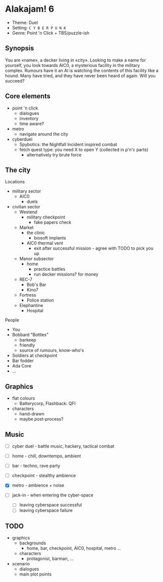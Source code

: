# Alakajam! 6 #

 - Theme: Duel
 - Setting: `C Y B E R P U N K`
 - Genre: Point 'n Click + TBS/puzzle-ish

## Synopsis ##

You are «name», a decker living in «city». Looking to make a name for yourself, you look towards AIC0, a mysterious facility in the military complex. Rumours have it an AI is watching the contents of this facility like a hound. Many have tried, and they have never been heard of again. Will you succeed?

## Core elements ##

 - point 'n click
   - dialogues
   - inventory
   - time aware?
 - metro
   - navigate around the city
 - cyberduel
   - Spybotics: the Nightfall Incident inspired combat
   - fetch quest type: you need X to open Y (collected in p'n'c parts)
     - alternatively try brute force

## The city ##

Locations

 - military sector
   - AIC0
     - duels
 - civilian sector
   - Westend
     - military checkpoint
       - fake papers check
   - Market
     - the clinic
       - biosoft implants
     - AIC0 thermal vent
       - exit after successful mission - agree with TODO to pick you up
   - Manor subsector
     - home
       - practice battles
       - run decker missions? for money
   - REC-7
     - Bob's Bar
     - Kino7
   - Fortress
     - Police station
   - Elephantine
     - Hospital

People

 - You
 - Bobbard "Bottles"
   - barkeep
   - friendly
   - source of rumours, know-who's
 - Soldiers at checkpoint
 - Bar fodder
 - Ada Core
 - ...

## Graphics ##

 - flat colours
   - Batterycorp, Flashback: QFI
 - characters
   - hand-drawn
   - maybe post-process?

## Music ##

 - [ ] cyber duel - battle music, hackery, tactical combat
 - [ ] home - chill, downtempo, ambient
 - [ ] bar - techno, rave party
 - [ ] checkpoint - stealthy ambience
 - [x] metro - ambience + noise

 - [ ] jack-in - when entering the cyber-space
   - [ ] leaving cyberspace successful
   - [ ] leaving cyberspace failure

## TODO ##

 - graphics
   - backgrounds
     - home, bar, checkpoint, AIC0, hospital, metro ...
   - characters
     - protagonist, barman, ...
 - scenario
   - dialogues
   - main plot points
